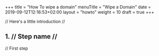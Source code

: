 +++
title = "How To wipe a domain"
menuTitle = "Wipe a Domain"
date = 2019-09-12T12:16:53+02:00
layout = "howto"
weight = 10
draft = true
+++

// Here's a little introduction //

## 1. // Step name //

// First step
